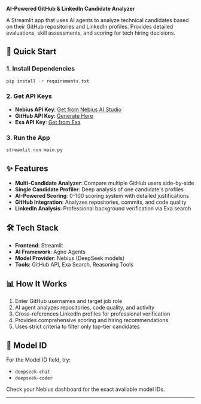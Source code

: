 **AI-Powered GitHub & LinkedIn Candidate Analyzer**

A Streamlit app that uses AI agents to analyze technical candidates based on their GitHub repositories and LinkedIn profiles. Provides detailed evaluations, skill assessments, and scoring for tech hiring decisions.

## 🚀 Quick Start

### 1. Install Dependencies
```bash
pip install -r requirements.txt
```

### 2. Get API Keys
- **Nebius API Key**: [Get from Nebius AI Studio](https://studio.nebius.com/?modals=create-api-key)
- **GitHub API Key**: [Generate Here](https://github.com/settings/tokens)
- **Exa API Key**: [Get from Exa](https://exa.ai)

### 3. Run the App
```bash
streamlit run main.py
```

## ✨ Features

- **Multi-Candidate Analyzer**: Compare multiple GitHub users side-by-side
- **Single Candidate Profiler**: Deep analysis of one candidate's profiles
- **AI-Powered Scoring**: 0-100 scoring system with detailed justifications
- **GitHub Integration**: Analyzes repositories, commits, and code quality
- **LinkedIn Analysis**: Professional background verification via Exa search

## 🛠️ Tech Stack

- **Frontend**: Streamlit
- **AI Framework**: Agno Agents
- **Model Provider**: Nebius (DeepSeek models)
- **Tools**: GitHub API, Exa Search, Reasoning Tools

## 📊 How It Works

1. Enter GitHub usernames and target job role
2. AI agent analyzes repositories, code quality, and activity
3. Cross-references LinkedIn profiles for professional verification
4. Provides comprehensive scoring and hiring recommendations
5. Uses strict criteria to filter only top-tier candidates

## 🔑 Model ID

For the Model ID field, try:
- `deepseek-chat`
- `deepseek-coder`

Check your Nebius dashboard for the exact available model IDs.

---
